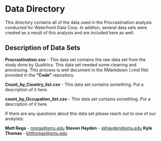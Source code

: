 # Data Directory

This directory contains all of the data used in the Procrastination analysis conducted for  Waterfront Data Corp.
In additon, several data sets were created as a result of this analysis and are included here as well.

## Description of Data Sets
**Procrastination.csv** - This data set contains the raw data set from the study done by Qualtrics. This data set needed
some cleaning and processing. This process is well document in the RMarkdown (.rmd file) provided in the __"Code"__ repository.


**Count_by_Country_list.csv** - This data set contains something. Put a description of it here.

**count_by_Occupation_list.csv** - This data set contains something. Put a description of it here.

If there are any questions about this data set please reach out to one of our analyists:

**Matt Rega** - mrega@smu.edu
**Steven Hayden** - skhayden@smu.edu
**Kyle Thomas** - khthomas@smu.edu

